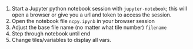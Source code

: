 <!--
SPDX-FileCopyrightText 2021-2022 Helmholtz-Zentrum Hereon
SPDX-FileCopyrightText 2013-2021 Helmholtz-Zentrum Geesthacht
SPDX-License-Identifier: CC0-1.0
SPDX-FileContributor Carsten Lemmen <carsten.lemmen@hereon.de
-->

1. Start a Jupyter python notebook session with `jupyter-notebook`; this will open a browser or give 
   you a url and token to access the session.
2. Open the notebook file `ncpy.ipynb` in your browser session
3. Adjust the base file name (no matter what tile number) `filename` 
4. Step through notebook until end
5. Change tiles/variables to display all vars. 
